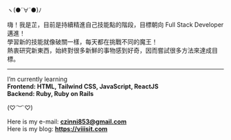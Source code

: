 ヽ(●´∀`●)ﾉ 

嗨！我是芷，目前是持續精進自己技能點的階段，目標朝向 Full Stack Developer 邁進！<br />
學習新的技能就像破關一樣，每天都在挑戰不同的魔王！<br />
熱衷研究新東西，始終對很多新鮮的事物感到好奇，因而嘗試很多方法來達成目標。

---

I’m currently learning <br /> **Frontend: HTML, Tailwind CSS, JavaScript, ReactJS <br /> Backend: Ruby, Ruby on Rails**

(♡˙︶˙♡) 

Here is my e-mail: **czinni853@gmail.com** <br />
Here is my blog: **https://viiisit.com**


<!---
viiining/viiining is a ✨ special ✨ repository because its `README.md` (this file) appears on your GitHub profile.
You can click the Preview link to take a look at your changes.
--->
